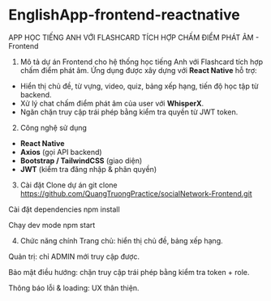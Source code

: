 # EnglishApp-frontend-reactnative

APP HỌC TIẾNG ANH VỚI FLASHCARD TÍCH HỢP CHẤM ĐIỂM PHÁT ÂM - Frontend

1. Mô tả dự án
Frontend cho hệ thống học tiếng Anh với Flashcard tích hợp chấm điểm phát âm.
Ứng dụng được xây dựng với **React Native** hỗ trợ:
- Hiển thị chủ đề, từ vựng, video, quiz, bảng xếp hạng, tiến độ học tập từ backend.
- Xử lý chat chấm điểm phát âm của user với **WhisperX**.
- Ngăn chặn truy cập trái phép bằng kiểm tra quyền từ JWT token.

2. Công nghệ sử dụng
- **React Native** 
- **Axios** (gọi API backend)
- **Bootstrap / TailwindCSS** (giao diện)
- **JWT** (kiểm tra đăng nhập & phân quyền)

3. Cài đặt
Clone dự án
git clone https://github.com/QuangTruongPractice/socialNetwork-Frontend.git

Cài đặt dependencies
npm install

Chạy dev mode
npm start

4. Chức năng chính
Trang chủ: hiển thị chủ đề, bảng xếp hạng.

Quản trị: chỉ ADMIN mới truy cập được.

Bảo mật điều hướng: chặn truy cập trái phép bằng kiểm tra token + role.

Thông báo lỗi & loading: UX thân thiện.
